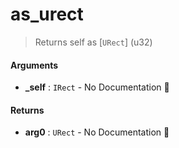# as\_urect

>  Returns self as [`URect`] (u32)

#### Arguments

- **\_self** : `IRect` \- No Documentation 🚧

#### Returns

- **arg0** : `URect` \- No Documentation 🚧